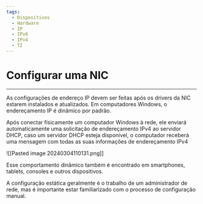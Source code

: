 ```yaml
---
tags:
  - Dispositivos
  - Hardware
  - IP
  - IPv6
  - IPv4
  - TI
---
```

# Configurar uma NIC
---

As configurações de endereço IP devem ser feitas após os drivers da NIC estarem instalados e atualizados. Em computadores Windows, o endereçamento IP é dinâmico por padrão.

Após conectar fisicamente um computador Windows à rede, ele enviará automaticamente uma solicitação de endereçamento IPv4 ao servidor DHCP, caso um servidor DHCP esteja disponível, o computador receberá uma mensagem com todas as suas informações de endereçamento IPv4

![[Pasted image 20240304110131.png]]

Esse comportamento dinâmico também é encontrado em smartphones, tablets, consoles e outros dispositivos. 

A configuração estática geralmente é o trabalho de um administrador de rede, mas é importante estar familiarizado com o processo de configuração manual.